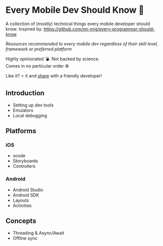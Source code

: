 # Every Mobile Dev Should Know :thinking:
A collection of (mostly) technical things every mobile developer should know. Inspired by: https://github.com/mr-mig/every-programmer-should-know

*Resources recommended to every mobile dev regardless of their skill level, framework or preferred platform*

Highly opinionated :bomb:. Not backed by science.  
Comes in no particular order :recycle:

Like it? :star: it and [share](https://twitter.com/intent/tweet?text=Every+Mobile+Dev+Should+Know&url=https%3A%2F%2Fgithub.com%2FTorontoMobileDevelopers%2Fevery-mobile-dev-should-know) with a friendly developer!

## Introduction
* Setting up dev tools
* Emulators
* Local debugging

## Platforms
### iOS
* xcode
* Storyboards
* Controllers

### Android
* Android Studio
* Android SDK
* Layouts
* Activities

## Concepts
* Threading & Async/Await
* Offline sync